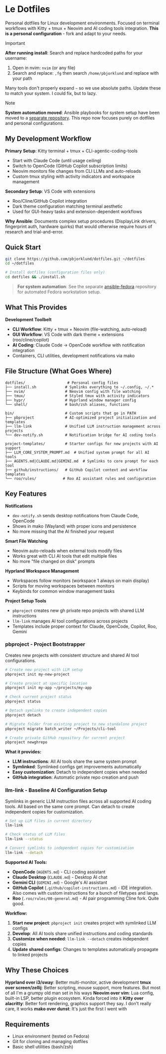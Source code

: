 # Le Dotfiles

Personal dotfiles for Linux development environments. Focused on terminal workflows with Kitty + tmux + Neovim and AI coding tools integration. **This is a personal configuration** - fork and adapt to your needs.

> [!IMPORTANT]
> **After running install**: Search and replace hardcoded paths for your username:
> 1. Open in nvim: `nvim` (or any file)
> 2. Search and replace: `,fg` then search `/home/pbjorklund` and replace with your path
>
> Many tools don't properly expand `~` so we use absolute paths. Update these to match your system. I could fix, but to lazy.

> [!NOTE]
> **System automation moved**: Ansible playbooks for system setup have been moved to a [separate repository](https://github.com/pbjorklund/ansible-fedora). This repo now focuses purely on dotfiles and personal configurations.

## My Development Workflow

**Primary Setup**: Kitty terminal + tmux + CLI-agentic-coding-tools
- Start with Claude Code (until usage ceiling)
- Switch to OpenCode (GitHub Copilot subscription limits)
- Neovim monitors file changes from CLI LLMs and auto-reloads
- Custom tmux styling with activity indicators and workspace management

**Secondary Setup**: VS Code with extensions
- Roo/Cline/GitHub Copilot integration
- Dark theme configuration matching terminal aesthetic
- Used for GUI-heavy tasks and extension-dependent workflows

**Why Ansible**: Documents complex setup procedures (DisplayLink drivers, fingerprint auth, hardware quirks) that would otherwise require hours of research and trial-and-error.

## Quick Start

```bash
git clone https://github.com/pbjorklund/dotfiles.git ~/dotfiles
cd ~/dotfiles

# Install dotfiles (configuration files only)
cd dotfiles && ./install.sh
```

> **For system automation**: See the separate [ansible-fedora](https://github.com/pbjorklund/ansible-fedora) repository for automated Fedora workstation setup.

## What This Provides

**Development Toolbelt**
- **CLI Workflow**: Kitty + tmux + Neovim (file-watching, auto-reload)
- **GUI Workflow**: VS Code with dark theme + extensions (roo/cline/copilot)
- **AI Coding**: Claude Code → OpenCode workflow with notification integration
- Containers, CLI utilities, development notifications via mako

## File Structure (What Goes Where)

```
dotfiles/                   # Personal config files
├── install.sh             # Symlinks everything to ~/.config, ~/.*
├── nvim/                  # Neovim config with file watching
├── tmux/                  # Styled tmux with activity indicators
├── hypr/                  # Hyprland window manager config
└── shell/                 # bash/zsh aliases, functions

bin/                       # Custom scripts that go in PATH
├── pbproject              # AI-optimized project initialization and templates
├── llm-link               # Unified LLM instruction management across projects
└── dev-notify.sh          # Notification bridge for AI coding tools

project-templates/         # Starter configs for new projects with AI support
├── LLM_CORE_SYSTEM_PROMPT.md  # Unified system prompt for all AI tools
├── AGENTS.md|CLAUDE.md|GEMINI.md  # Symlinks to core prompt for each tool
├── github/instructions/   # GitHub Copilot context and workflow templates
└── roo/rules/            # Roo AI assistant rules and configuration
```

## Key Features

**Notifications**
- `dev-notify.sh` sends desktop notifications from Claude Code, OpenCode
- Shows in mako (Wayland) with proper icons and persistence
- No more missing that the AI finished your request

**Smart File Watching**
- Neovim auto-reloads when external tools modify files
- Works great with CLI AI tools that edit multiple files
- No more "file changed on disk" prompts

**Hyprland Workspace Management**
- Workspaces follow monitors (workspace 1 always on main display)
- Scripts for moving workspaces between monitors
- Keybinds for common window management tasks

**Project Setup Tools**
- `pbproject` creates new gh private repo projects with shared LLM instructions
- `llm-link` manages AI tool configurations across projects
- Templates include proper context for Claude, OpenCode, Copilot, Roo, Gemini

### pbproject - Project Bootstrapper

Creates new projects with consistent structure and shared AI tool configurations.

```bash
# Create new project with LLM setup
pbproject init my-new-project

# Create project at specific location
pbproject init my-app ~/projects/my-app

# Check current project status
pbproject status

# Detach symlinks to create independent copies
pbproject detach

# Migrate folder from existing project to new standalone project
pbproject migrate batch_writer ~/Projects/cli-tool

# Create private GitHub repository for current project
pbproject newghrepo
```

**What it provides:**
- **LLM instructions**: All AI tools share the same system prompt
- **Symlinked**: Symlinked configs get improvements automatically
- **Easy customization**: Detach to independent copies when needed
- **GitHub integration**: Automatic private repo creation and push

### llm-link - Baseline AI Configuration Setup

Symlinks in generic LLM instruction files across all supported AI coding tools. All based on the same core prompt. Can detach to create independent copies for customization.

```bash
# Set up LLM files in current directory
llm-link

# Check status of LLM files
llm-link --status

# Convert symlinks to independent copies for customization
llm-link --detach
```

**Supported AI Tools:**
- **OpenCode** (`AGENTS.md`) - CLI coding assistant
- **Claude Desktop** (`CLAUDE.md`) - Desktop AI chat
- **Gemini CLI** (`GEMINI.md`) - Google's AI assistant
- **GitHub Copilot** (`.github/copilot-instructions.md`) - IDE integration. Also comes with custom instructions for a bunch of filetypes and langs.
- **Roo** (`.roo/rules/00-general.md`) - AI pair programming Cline fork. Quite good.

**Workflow:**
1. **Start new project**: `pbproject init` creates project with symlinked LLM configs
2. **Develop**: All AI tools share unified instructions and coding standards
3. **Customize when needed**: `llm-link --detach` creates independent copies
4. **Update shared configs**: Changes to templates automatically propagate to linked projects

## Why These Choices

**Hyprland over i3/sway**: Better multi-monitor, active development
**tmux over screen/zellij**: Better scripting, mouse support, more features. But most of all I'm a grumpy old man set in his ways
**Neovim over vim**: Lua config, built-in LSP, better plugin ecosystem. Kinda forced into it
**Kitty over alacritty**: Better font rendering, graphics support they say. I don't really care, it works
**mako over dunst**: It's just the first I went with

## Requirements

- Linux environment (tested on Fedora)
- Git for cloning and managing dotfiles
- Basic shell utilities (bash/zsh)

